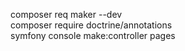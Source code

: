 composer req maker --dev  
composer require doctrine/annotations  
symfony console make:controller pages  